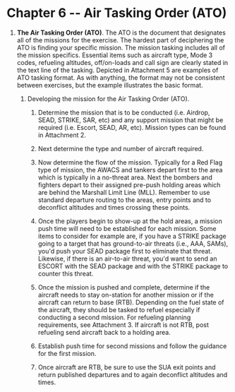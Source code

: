 # Chapter 6 -- Air Tasking Order (ATO)

1. **The Air Tasking Order (ATO)**. The ATO is the document that designates all of the missions for the exercise. The hardest part of deciphering the ATO is finding your specific mission. The mission tasking includes all of the mission specifics. Essential items such as aircraft type, Mode 3 codes, refueling altitudes, off/on-loads and call sign are clearly stated in the text line of the tasking. Depicted in Attachment 5 are examples of ATO tasking format. As with anything, the format may not be consistent between exercises, but the example illustrates the basic format.

    1. Developing the mission for the Air Tasking Order (ATO).

        1. Determine the mission that is to be conducted (i.e. Airdrop, SEAD, STRIKE, SAR, etc) and any support mission that might be required (i.e. Escort, SEAD, AR, etc). Mission types can be found in Attachment 2.

        2. Next determine the type and number of aircraft required.

        3. Now determine the flow of the mission. Typically for a Red Flag type of mission, the AWACS and tankers depart first to the area which is typically in a no-threat area. Next the bombers and fighters depart to their assigned pre-push holding areas which are behind the Marshall Limit Line (MLL). Remember to use standard departure routing to the areas, entry points and to deconflict altitudes and times crossing these points.

        4. Once the players begin to show-up at the hold areas, a mission push time will need to be established for each mission. Some items to consider for example are, if you have a STRIKE package going to a target that has ground-to-air threats (i.e., AAA, SAMs), you'd push your SEAD package first to eliminate that threat. Likewise, if there is an air-to-air threat, you'd want to send an ESCORT with the SEAD package and with the STRIKE package to counter this threat.

        5. Once the mission is pushed and complete, determine if the aircraft needs to stay on-station for another mission or if the aircraft can return to base (RTB). Depending on the fuel state of the aircraft, they should be tasked to refuel especially if conducting a second mission. For refueling planning requirements, see Attachment 3. If aircraft is not RTB, post refueling send aircraft back to a holding area.

        6. Establish push time for second missions and follow the guidance for the first mission.

        7. Once aircraft are RTB, be sure to use the SUA exit points and return published departures and to again deconflict altitudes and times.
